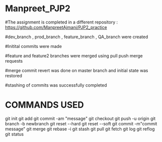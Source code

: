 # Manpreet_PJP2

#The assignment is completed in a different repository : https://github.com/ManpreetAjmani/PJP2_practice

#dev_branch , prod_branch , feature_branch , QA_branch were created

#Initital commits were made

#feature and feature2 branches were merged using pull push merge requests

#merge commit revert was done on master branch and initial state was restored

#stashing of commits was successfully completed

# COMMANDS USED
  git init
  git add
  git commit -am "message"
  git checkout <branch>
  git push -u origin <branch>
  git branch -b newbranch
  git reset --hard
  git reset --soft
  git commit -m"commit message"
  git merge <branch>
  git rebase -i
  git stash
  git pull
  git fetch
  git log
  git reflog
  git status
